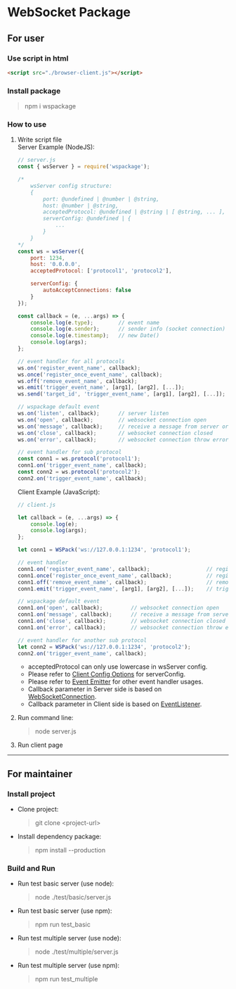 # WebSocket Package #

## For user ##

### Use script in html ###

```html
<script src="./browser-client.js"></script>
```

### Install package ###

> npm i wspackage

### How to use ###

1. Write script file  
    Server Example (NodeJS):
    ```javascript
    // server.js
    const { wsServer } = require('wspackage');

    /*
        wsServer config structure:
        {
            port: @undefined | @number | @string,
            host: @number | @string,
            acceptedProtocol: @undefined | @string | [ @string, ... ],
            serverConfig: @undefined | {
                ...
            }
        }
    */
    const ws = wsServer({
        port: 1234,
        host: '0.0.0.0',
        acceptedProtocol: ['protocol1', 'protocol2'],

        serverConfig: {
            autoAcceptConnections: false
        }
    });

    const callback = (e, ...args) => {
        console.log(e.type);        // event name
        console.log(e.sender);      // sender info (socket connection)
        console.log(e.timestamp);   // new Date()
        console.log(args);
    };

    // event handler for all protocols
    ws.on('register_event_name', callback);                               // register event
    ws.once('register_once_event_name', callback);                        // register event once
    ws.off('remove_event_name', callback);                                // remove event
    ws.emit('trigger_event_name', [arg1], [arg2], [...]);                 // trigger event (broadcast)
    ws.send('target_id', 'trigger_event_name', [arg1], [arg2], [...]);    // trigger event (target socket connection)

    // wspackage default event
    ws.on('listen', callback);      // server listen
    ws.on('open', callback);        // websocket connection open
    ws.on('message', callback);     // receive a message from server or client
    ws.on('close', callback);       // websocket connection closed
    ws.on('error', callback);       // websocket connection throw error

    // event handler for sub protocol
    const conn1 = ws.protocol('protocol1');
    conn1.on('trigger_event_name', callback);
    const conn2 = ws.protocol('protocol2');
    conn2.on('trigger_event_name', callback);
    ```

    Client Example (JavaScript):
    ```javascript
    // client.js

    let callback = (e, ...args) => {
        console.log(e);
        console.log(args);
    };

    let conn1 = WSPack('ws://127.0.0.1:1234', 'protocol1');

    // event handler
    conn1.on('register_event_name', callback);                  // register event
    conn1.once('register_once_event_name', callback);           // register event once
    conn1.off('remove_event_name', callback);                   // remove event
    conn1.emit('trigger_event_name', [arg1], [arg2], [...]);    // trigger event

    // wspackage default event
    conn1.on('open', callback);         // websocket connection open
    conn1.on('message', callback);      // receive a message from server or client
    conn1.on('close', callback);        // websocket connection closed
    conn1.on('error', callback);        // websocket connection throw error

    // event handler for another sub protocol
    let conn2 = WSPack('ws://127.0.0.1:1234', 'protocol2');
    conn2.on('trigger_event_name', callback);
    ```
    * acceptedProtocol can only use lowercase in wsServer config.
    * Please refer to [Client Config Options](https://github.com/theturtle32/WebSocket-Node/blob/0b3d4a5eb253132b2219f6f22a420bfe4680e26a/docs/WebSocketClient.md#client-config-options) for serverConfig.
    * Please refer to [Event Emitter](https://nodejs.org/api/events.html) for other event handler usages.
    * Callback parameter in Server side is based on [WebSocketConnection](https://github.com/theturtle32/WebSocket-Node/blob/0b3d4a5eb253132b2219f6f22a420bfe4680e26a/docs/WebSocketConnection.md).
    * Callback parameter in Client side is based on [EventListener](https://developer.mozilla.org/zh-TW/docs/Web/API/EventListener).

2. Run command line:
    > node server.js

3. Run client page

---

## For maintainer ##

### Install project ###

* Clone project:
    > git clone \<project-url\>

* Install dependency package:
    > npm install --production

### Build and Run ###

* Run test basic server (use node):
    > node ./test/basic/server.js

* Run test basic server (use npm):
    > npm run test_basic

* Run test multiple server (use node):
    > node ./test/multiple/server.js

* Run test multiple server (use npm):
    > npm run test_multiple
